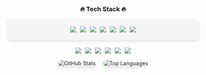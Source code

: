 <div align="center">

<h3>🔥 Tech Stack 🔥</h3>

<div style="display: flex; justify-content: center; flex-wrap: wrap; gap: 10px; padding: 20px; background-color: #f5f5f5; border-radius: 12px; box-shadow: 0px 4px 6px rgba(0, 0, 0, 0.1);">
  <img src="https://img.shields.io/badge/HTML5-E34F26?style=for-the-badge&logo=html5&logoColor=white"/>
  <img src="https://img.shields.io/badge/CSS3-1572B6?style=for-the-badge&logo=css3&logoColor=white"/>
  <img src="https://img.shields.io/badge/JavaScript-F7DF1E?style=for-the-badge&logo=JavaScript&logoColor=black"/>
  <img src="https://img.shields.io/badge/Spring-6DB33F?style=for-the-badge&logo=Spring&logoColor=white"/>
  <img src="https://img.shields.io/badge/SpringBoot-6DB33F?style=for-the-badge&logo=SpringBoot&logoColor=white"/>
  <img src="https://img.shields.io/badge/Nuxt.js-00C58E?style=for-the-badge&logo=Nuxt.js&logoColor=white"/>
  <img src="https://img.shields.io/badge/PostgreSQL-336791?style=for-the-badge&logo=PostgreSQL&logoColor=white"/>
</div>

<div style="display: flex; justify-content: center; flex-wrap: wrap; gap: 10px; margin-top: 20px;">
  <img src="https://img.shields.io/badge/Notion-000000?style=for-the-badge&logo=Notion&logoColor=white"/>
  <img src="https://img.shields.io/badge/GitHub-181717?style=for-the-badge&logo=GitHub&logoColor=white"/>
  <img src="https://img.shields.io/badge/Git-F05032?style=for-the-badge&logo=Git&logoColor=white"/>
  <img src="https://img.shields.io/badge/Bitbucket-0052CC?style=for-the-badge&logo=Bitbucket&logoColor=white"/>
  <img src="https://img.shields.io/badge/Confluence-172B4D?style=for-the-badge&logo=Confluence&logoColor=white"/>
  <img src="https://img.shields.io/badge/Jira-0052CC?style=for-the-badge&logo=Jira&logoColor=white"/>
</div>

<br>

<div style="display: flex; justify-content: center; gap: 20px;">
  <img src="http://github-profile-summary-cards.vercel.app/api/cards/stats?username=jinho-github&theme=tokyonight" alt="GitHub Stats" style="box-shadow: 0px 4px 6px rgba(0, 0, 0, 0.1); border-radius: 12px;"/>
  <img src="http://github-profile-summary-cards.vercel.app/api/cards/repos-per-language?username=jinho-github&theme=tokyonight" alt="Top Languages" style="box-shadow: 0px 4px 6px rgba(0, 0, 0, 0.1); border-radius: 12px;"/>
</div>

</div>
